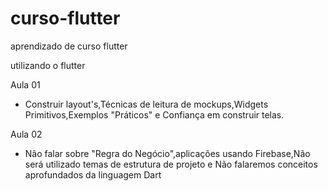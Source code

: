 # curso-flutter
aprendizado de curso flutter

utilizando o flutter

Aula 01
 - Construir layout's,Técnicas de leitura de mockups,Widgets Primitivos,Exemplos "Práticos" e Confiança em construir telas.

Aula 02
 - Não falar sobre "Regra do Negócio",aplicações usando Firebase,Não será utilizado temas de estrutura de projeto e Não falaremos conceitos aprofundados da linguagem Dart